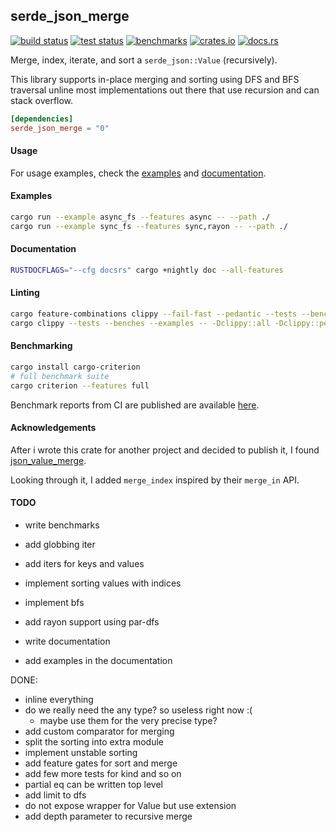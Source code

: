 ## serde_json_merge

[<img alt="build status" src="https://img.shields.io/github/workflow/status/romnn/serde_json_merge/build?label=build">](https://github.com/romnn/serde_json_merge/actions/workflows/build.yml)
[<img alt="test status" src="https://img.shields.io/github/workflow/status/romnn/serde_json_merge/test?label=test">](https://github.com/romnn/serde_json_merge/actions/workflows/test.yml)
[<img alt="benchmarks" src="https://img.shields.io/github/workflow/status/romnn/serde_json_merge/bench?label=bench">](https://romnn.github.io/serde_json_merge/)
[<img alt="crates.io" src="https://img.shields.io/crates/v/serde_json_merge">](https://crates.io/crates/serde_json_merge)
[<img alt="docs.rs" src="https://img.shields.io/docsrs/serde_json_merge/latest?label=docs.rs">](https://docs.rs/serde_json_merge)

Merge, index, iterate, and sort a ``serde_json::Value`` (recursively).

This library supports in-place merging and sorting using DFS and BFS traversal unline most implementations out there that use recursion and can stack overflow.

```toml
[dependencies]
serde_json_merge = "0"
```

#### Usage

For usage examples, check the [examples](https://github.com/romnn/serde_json_merge/tree/main/examples) and [documentation](https://docs.rs/serde_json_merge).

#### Examples

```bash
cargo run --example async_fs --features async -- --path ./
cargo run --example sync_fs --features sync,rayon -- --path ./
```

#### Documentation

```bash
RUSTDOCFLAGS="--cfg docsrs" cargo +nightly doc --all-features
```

#### Linting

```bash
cargo feature-combinations clippy --fail-fast --pedantic --tests --benches --examples -- -Dclippy::all -Dclippy::pedantic
cargo clippy --tests --benches --examples -- -Dclippy::all -Dclippy::pedantic
```

#### Benchmarking

```bash
cargo install cargo-criterion
# full benchmark suite
cargo criterion --features full
```

Benchmark reports from CI are published are available [here](https://romnn.github.io/serde_json_merge/).

#### Acknowledgements

After i wrote this crate for another project and decided to publish it, I found [json_value_merge](https://crates.io/crates/json_value_merge).

Looking through it, I added `merge_index` inspired by their `merge_in` API.

#### TODO
- write benchmarks
- add globbing iter

- add iters for keys and values
- implement sorting values with indices
- implement bfs
- add rayon support using par-dfs
- write documentation
- add examples in the documentation

DONE:
- inline everything
- do we really need the any type? so useless right now :(
  - maybe use them for the very precise type?
- add custom comparator for merging
- split the sorting into extra module
- implement unstable sorting
- add feature gates for sort and merge
- add few more tests for kind and so on
- partial eq can be written top level
- add limit to dfs
- do not expose wrapper for Value but use extension
- add depth parameter to recursive merge
